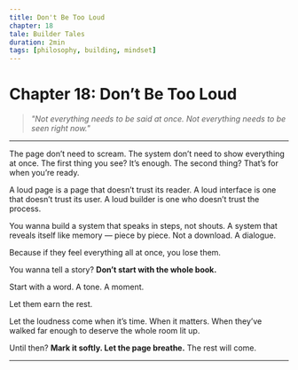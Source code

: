 ```yaml
---
title: Don't Be Too Loud
chapter: 18
tale: Builder Tales
duration: 2min
tags: [philosophy, building, mindset]
---
```


# Chapter 18: Don’t Be Too Loud

> *"Not everything needs to be said at once. Not everything needs to be seen right now."*

---

The page don’t need to scream.
The system don’t need to show everything at once.
The first thing you see? It’s enough.
The second thing? That’s for when you’re ready.

A loud page is a page that doesn’t trust its reader.
A loud interface is one that doesn’t trust its user.
A loud builder is one who doesn’t trust the process.

You wanna build a system that speaks in steps, not shouts.
A system that reveals itself like memory — piece by piece.
Not a download. A dialogue.

Because if they feel everything all at once,
you lose them.

You wanna tell a story?
**Don’t start with the whole book.**

Start with a word.
A tone.
A moment.

Let them earn the rest.

Let the loudness come when it’s time.
When it matters.
When they’ve walked far enough to deserve the whole room lit up.

Until then?
**Mark it softly. Let the page breathe.**
The rest will come.

---
